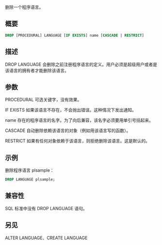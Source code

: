 删除一个程序语言。

## 概要

```sql
DROP [PROCEDURAL] LANGUAGE [IF EXISTS] name [CASCADE | RESTRICT]
```

## 描述

DROP LANGUAGE 会删除之前注册程序语言的定义。用户必须是超级用户或者是该语言的拥有者才能删除该语言。

## 参数

PROCEDURAL
可选关键字，没有效果。

IF EXISTS
如果该语言不存在，不会抛出错误。这种情况下发出通知。

name
存在的程序语言的名字。为了向后兼容，该名字必须要用单引号括起来。

CASCADE
自动删除依赖该语言的对象（例如用该语言写的函数）。

RESTRICT
如果有任何对象依赖于该语言，则拒绝删除该语言。这是默认的。

## 示例
删除程序语言 plsample：

```sql
DROP LANGUAGE plsample;
```

## 兼容性
SQL 标准中没有 DROP LANGUAGE 语句。

## 另见
ALTER LANGUAGE、CREATE LANGUAGE
